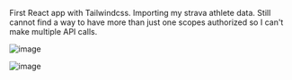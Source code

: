 First React app with Tailwindcss. Importing my strava athlete data. Still cannot find a way to have more than just one scopes authorized so I can't make multiple API calls.

![image](https://user-images.githubusercontent.com/6600605/182974824-2c69a380-15d4-4306-a644-c2b665a0d873.png)

![image](https://user-images.githubusercontent.com/6600605/182974899-a5c34104-5f21-415d-bedd-10480e2cd6db.png)
